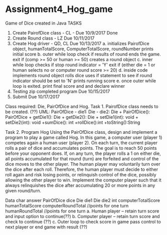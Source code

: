 # Assignment4_Hog_game
Game of Dice created in Java
TASKS
  1. Create PairofDice class - CL - Due 10/9/2017 Done
  2. Create Round class    - LZ Due 10/11/2017
  3. Create Hog driver - QD, CL Due 10/13/2017
    a. initializes PairofDice object,
       humanTotalScore, ComputerTotalScore, roundNumber
       prints initial score
    b. outer while loop check if results of round ends the game.
        exit if (comp >= 50 or human >= 50)
        creates a round object
    c. inner while loop checks if stop round indicator = 'Y'
       exit if (either die = 1 or human selects no or computer round score >= 20) 
    d. inside code implements round object
       rolls dice uses if statement to see if round indicator should be set to 'N'
       prints running score
    e. once outer while loop is exited. print final score and and declare winner
   4. Testing zip completed program Due 10/15/2017
   5. Submit Due 10/17/2017

Class required: Die, PairOfDice and Hog.
Task 1. PairofDice class needs to be created. (??)
UML:
     PairOfDice
     - die1: Die
     - die2: Die
     + PairOfDice(): PairOfDice
     + getDie1(): Die
     + getDie2(): Die
     + setDie1(int): void
     + setDie2(int): void
     +sumDice(): int
     +rollDice():int
     +toString():String

Task 2. Program Hog
Using the PairOfDice class, design and implement a program to play a game called Hog. In this game, a computer user (player 1) competes again a human user (player 2).  On each turn, the current player rolls a pair of dice and accumulates points.  The goal is to reach 50 points before your opponent does.
If, on any turn, the player rolls a 1 on either die, all points accumulated for that round (turn) are forfeited and control of the dice moves to the other player.  The human player may voluntarily turn over the dice after each roll.  Therefore, the human player must decide to either roll again and risk losing points, or relinquish control of the dice, possibly allowing the other player to win.
Implement the computer player such that it always relinquishes the dice after accumulating 20 or more points in any given round/turn.

Data
char answer
PairOfDice dice
Die die1
Die die2
int computerTotalScore
humanTotalScore
computerRoundTotal //points for one turn
humanRoundTotal  //points for one turn
a.	Human player – retain turn score and input option to continue(??)
b.	Computer player – retain turn score and check to continue (??)
c.	Outer loop to check score in game pass control to next player or end game with result (??)

